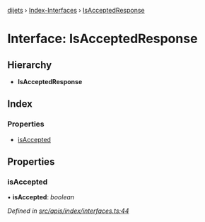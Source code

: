 [dijets](../README.md) › [Index-Interfaces](../modules/index_interfaces.md) › [IsAcceptedResponse](index_interfaces.isacceptedresponse.md)

# Interface: IsAcceptedResponse

## Hierarchy

* **IsAcceptedResponse**

## Index

### Properties

* [isAccepted](index_interfaces.isacceptedresponse.md#isaccepted)

## Properties

###  isAccepted

• **isAccepted**: *boolean*

*Defined in [src/apis/index/interfaces.ts:44](https://github.com/Dijets-Inc/dijetsjs/blob/master/src/apis/index/interfaces.ts#L44)*
